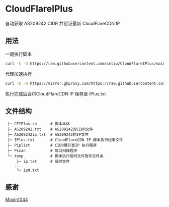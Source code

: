 # CloudFlareIPlus
自动获取 AS209242 CIDR 并验证最新 CloudFlareCDN IP

## 用法

一键执行脚本
``` bash
curl -k -O https://raw.githubusercontent.com/cmliu/CloudFlareIPlus/main/CFIPlus.sh && chmod +x CFIPlus.sh && ./CFIPlus.sh
```

代理加速执行
``` bash
curl -k -O https://mirror.ghproxy.com/https://raw.githubusercontent.com/cmliu/CloudFlareIPlus/main/CFIPlus.sh && chmod +x CFIPlus.sh && ./CFIPlus.sh
```

执行完成后会将CloudFlareCDN IP 保存至 IPlus.txt

## 文件结构
```
 ├─ CFIPlus.sh      # 脚本本体
 ├─ AS209242.txt    # AS209242的CIDR文件
 ├─ AS209242ip.txt  # AS209242的IP文件
 ├─ IPlus.txt       # CloudFlareCDN IP 脚本执行结果文件
 ├─ Piplist         # CIDR展开至IP 执行程序
 ├─ Pscan           # 端口扫描程序
 └─ temp            # 脚本执行临时文件暂存文件夹
     ├─ ip.txt      # 临时文件
    ...
     └─ ip0.txt
```

## 感谢
[Moxin1044](https://github.com/Moxin1044)
